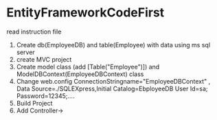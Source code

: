 # EntityFrameworkCodeFirst
read instruction file
1. Create db(EmployeeDB) and table(Employee) with data using ms sql server
2. create MVC project
3. Create model class (add [Table("Employee")]) and ModelDBContext(EmployeeDBContext) class
4. Change web.config ConnectionStringname="EmployeeDBContext" , Data Source=./SQLEXpress,Initial Catalog=EbployeeDB User Id=sa; Password=12345;....
5. Build Project
6. Add Controller->
